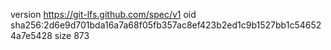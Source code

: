 version https://git-lfs.github.com/spec/v1
oid sha256:2d6e9d701bda16a7a68f05fb357ac8ef423b2ed1c9b1527bb1c546524a7e5428
size 873
